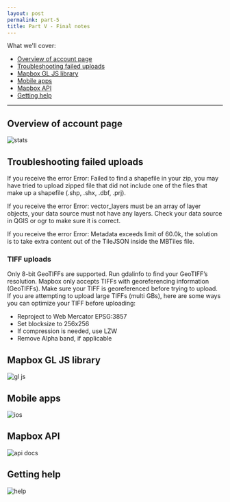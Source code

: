 ```yaml
---
layout: post
permalink: part-5
title: Part V - Final notes
---
```

What we'll cover:

- [Overview of account page](Overview-of-account-page)
- [Troubleshooting failed uploads](Troubleshooting-failed-uploads)
- [Mapbox GL JS library](Mapbox-GL-JS-library)
- [Mobile apps](Mobile-apps)
- [Mapbox API](Mapbox-API)
- [Getting help](Getting-help)

<hr>

## Overview of account page
![stats]({{site.baseurl}}/assets/studio/account-settings-7.png)

## Troubleshooting failed uploads

If you receive the error Error: Failed to find a shapefile in your zip, you may have tried to upload zipped file that did not include one of the files that make up a shapefile (.shp, .shx, .dbf, .prj).

If you receive the error Error: vector_layers must be an array of layer objects, your data source must not have any layers. Check your data source in QGIS or ogr to make sure it is correct.

If you receive the error Error: Metadata exceeds limit of 60.0k, the solution is to take extra content out of the TileJSON inside the MBTiles file.

### TIFF uploads

Only 8-bit GeoTIFFs are supported. Run gdalinfo to find your GeoTIFF’s resolution.
Mapbox only accepts TIFFs with georeferencing information (GeoTIFFs). Make sure your TIFF is georeferenced before trying to upload.
If you are attempting to upload large TIFFs (multi GBs), here are some ways you can optimize your TIFF before uploading:

- Reproject to Web Mercator EPSG:3857
- Set blocksize to 256x256
- If compression is needed, use LZW
- Remove Alpha band, if applicable


## Mapbox GL JS library

![gl js]({{site.baseurl}}/assets/studio/mapbox-gl-js.png)

## Mobile apps
![ios]({{site.baseurl}}/assets/studio/ios.gif)

## Mapbox API
![api docs]({{site.baseurl}}/assets/studio/api-docs.jpg)

## Getting help

![help]({{site.baseurl}}/assets/studio/getting-help.png)
